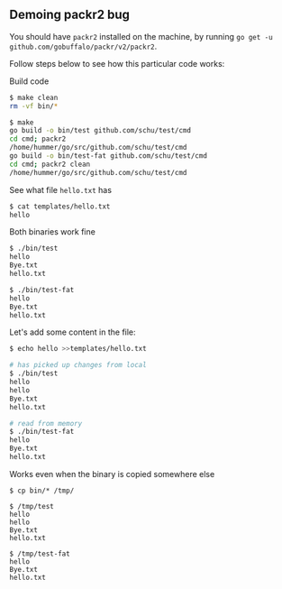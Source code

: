 ## Demoing packr2 bug

You should have `packr2` installed on the machine, by running `go get -u github.com/gobuffalo/packr/v2/packr2`.

Follow steps below to see how this particular code works:

Build code

```bash
$ make clean
rm -vf bin/*

$ make
go build -o bin/test github.com/schu/test/cmd
cd cmd; packr2
/home/hummer/go/src/github.com/schu/test/cmd
go build -o bin/test-fat github.com/schu/test/cmd
cd cmd; packr2 clean
/home/hummer/go/src/github.com/schu/test/cmd
```

See what file `hello.txt` has

```bash
$ cat templates/hello.txt
hello
```
Both binaries work fine

```bash
$ ./bin/test
hello
Bye.txt
hello.txt

$ ./bin/test-fat 
hello
Bye.txt
hello.txt
```

Let's add some content in the file:

```bash
$ echo hello >>templates/hello.txt

# has picked up changes from local
$ ./bin/test
hello
hello
Bye.txt
hello.txt

# read from memory
$ ./bin/test-fat 
hello
Bye.txt
hello.txt
```

Works even when the binary is copied somewhere else

```
$ cp bin/* /tmp/

$ /tmp/test
hello
hello
Bye.txt
hello.txt

$ /tmp/test-fat 
hello
Bye.txt
hello.txt
```
